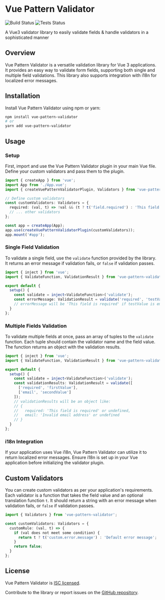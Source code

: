 # Vue Pattern Validator
![Build Status](https://github.com/shahidullahkhankhattak/vue-pattern-validator/actions/workflows/build.yml/badge.svg?branch=main)
![Tests Status](https://github.com/shahidullahkhankhattak/vue-pattern-validator/actions/workflows/test.yml/badge.svg?branch=main&event=push)

A Vue3 validator library to easily validate fields & handle validators in a sophisticated manner

## Overview

Vue Pattern Validator is a versatile validation library for Vue 3 applications. It provides an easy way to validate form fields, supporting both single and multiple field validations. This library also supports integration with i18n for localized error messages.

## Installation

Install Vue Pattern Validator using npm or yarn:

```bash
npm install vue-pattern-validator
# or
yarn add vue-pattern-validator
```

## Usage

### Setup

First, import and use the Vue Pattern Validator plugin in your main Vue file. Define your custom validators and pass them to the plugin.

```typescript
import { createApp } from 'vue';
import App from './App.vue';
import { createVuePatternValidatorPlugin, Validators } from 'vue-pattern-validator';

// Define custom validators
const customValidators: Validators = {
  required: (val, t) => !val && (t ? t('field.required') : 'This field is required'),
  // ... other validators
};

const app = createApp(App);
app.use(createVuePatternValidatorPlugin(customValidators));
app.mount('#app');
```

### Single Field Validation

To validate a single field, use the `validate` function provided by the library. It returns an error message if validation fails, or `false` if validation passes.

```typescript
import { inject } from 'vue';
import { ValidateFunction, ValidationResult } from 'vue-pattern-validator';

export default {
  setup() {
    const validate = inject<ValidateFunction>('validate');
    const errorMessage: ValidationResult = validate('required', 'testValue');
    // errorMessage will be 'This field is required' if testValue is empty, or false if not
  }
};
```

### Multiple Fields Validation

To validate multiple fields at once, pass an array of tuples to the `validate` function. Each tuple should contain the validator name and the field value. The function returns an object with the validation results.

```typescript
import { inject } from 'vue';
import { ValidateFunction, ValidationResult } from 'vue-pattern-validator';

export default {
  setup() {
    const validate = inject<ValidateFunction>('validate');
    const validationResults: ValidationResult = validate([
      ['required', 'firstValue'],
      ['email', 'secondValue']
    ]);
    // validationResults will be an object like:
    // {
    //   required: 'This field is required' or undefined,
    //   email: 'Invalid email address' or undefined
    // }
  }
};
```

### i18n Integration

If your application uses Vue i18n, Vue Pattern Validator can utilize it to return localized error messages. Ensure i18n is set up in your Vue application before initializing the validator plugin.

## Custom Validators

You can create custom validators as per your application's requirements. Each validator is a function that takes the field value and an optional translation function `t`. It should return a string with an error message when validation fails, or `false` if validation passes.

```typescript
import { Validators } from 'vue-pattern-validator';

const customValidators: Validators = {
  customRule: (val, t) => {
    if (val does not meet some condition) {
      return t ? t('custom.error.message') : 'Default error message';
    }
    return false;
  }
};
```

## License

Vue Pattern Validator is [ISC licensed](https://opensource.org/licenses/ISC). 

Contribute to the library or report issues on the [GitHub repository](https://github.com/shahidullahkhankhattak/vue-pattern-validator).
